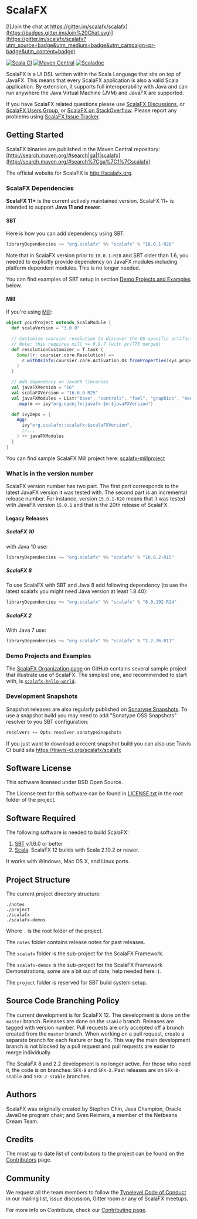 # ScalaFX

[![Join the chat at https://gitter.im/scalafx/scalafx](https://badges.gitter.im/Join%20Chat.svg)](https://gitter.im/scalafx/scalafx?utm_source=badge&utm_medium=badge&utm_campaign=pr-badge&utm_content=badge)

[![Scala CI](https://github.com/scalafx/scalafx/actions/workflows/scala.yml/badge.svg)](https://github.com/scalafx/scalafx/actions/workflows/scala.yml)
[![Maven Central](https://maven-badges.herokuapp.com/maven-central/org.scalafx/scalafx_2.13/badge.svg)](https://maven-badges.herokuapp.com/maven-central/org.scalafx/scalafx_2.13)
[![Scaladoc](https://javadoc.io/badge2/org.scalafx/scalafx_2.13/scaladoc.svg)](https://javadoc.io/doc/org.scalafx/scalafx_2.13)

ScalaFX is a UI DSL written within the Scala Language that sits on top of JavaFX. This means that every ScalaFX
application is also a valid Scala application. By extension, it supports full interoperability with Java and can run
anywhere the Java Virtual Machine (JVM) and JavaFX are supported.

If you have ScalaFX related questions please use [ScalaFX Discussions](https://github.com/scalafx/scalafx/discussions),
or [ScalaFX Users Group](https://groups.google.com/forum/#!forum/scalafx-users),
or [ScalaFX on StackOverflow](https://stackoverflow.com/questions/tagged/scalafx). Please report any problems
using [ScalaFX Issue Tracker](https://github.com/scalafx/scalafx/issues).

## Getting Started

ScalaFX binaries are published in the Maven Central repository:
[http://search.maven.org/#search|ga|1|scalafx](http://search.maven.org/#search%7Cga%7C1%7Cscalafx)

The official website for ScalaFX is http://scalafx.org.

### ScalaFX Dependencies

__ScalaFX 11+__ is the current actively maintained version. ScalaFX 11+ is intended to support __Java 11 and newer__.

#### SBT
Here is how you can add dependency using SBT.

```scala
libraryDependencies += "org.scalafx" %% "scalafx" % "18.0.1-R28"
```

Note that in ScalaFX version prior to `18.0.1-R28` and SBT older than 1.6, you needed to explicitly provide dependency on
JavaFX modules including platform dependent modules. This is no longer needed.

You can find examples of SBT setup in section [Demo Projects and Examples](#demo-projects-and-examples) below.

#### Mill

If you're using [Mill](https://com-lihaoyi.github.io/mill/):

```scala
object yourProject extends ScalaModule {
  def scalaVersion = "3.0.0"

  // Customize coursier resolution to discover the OS-specific artifacts required by JavaFX
  // Note: this requires mill >= 0.9.7 (with pr/775 merged)
  def resolutionCustomizer = T.task {
    Some((r: coursier.core.Resolution) =>
      r.withOsInfo(coursier.core.Activation.Os.fromProperties(sys.props.toMap))
    )
  }

  // Add dependency on JavaFX libraries
  val javaFXVersion = "16"
  val scalaFXVersion = "16.0.0-R25"
  val javaFXModules = List("base", "controls", "fxml", "graphics", "media", "swing", "web")
    .map(m => ivy"org.openjfx:javafx-$m:$javaFXVersion")

  def ivyDeps = {
    Agg(
      ivy"org.scalafx::scalafx:$scalaFXVersion",
      //...
    ) ++ javaFXModules
  }
}
```

You can find sample ScalaFX Mill project here: [scalafx-millproject](https://github.com/rom1dep/scalafx-millproject)

### What is in the version number

ScalaFX version number has two part. The first part corresponds to the latest JavaFX version it was tested with. The
second part is an incremental release number. For instance, version `15.0.1-R20` means that it was tested with JavaFX
version `15.0.1` and that is the 20th release of ScalaFX.

#### Legacy Releases

##### ScalaFX 10

with Java 10 use:
```scala
libraryDependencies += "org.scalafx" %% "scalafx" % "10.0.2-R15"
```

##### ScalaFX 8
To use ScalaFX with SBT and Java 8 add following dependency (to use
the latest scalafx you might need Java version at least 1.8.40):

```scala
libraryDependencies += "org.scalafx" %% "scalafx" % "8.0.192-R14"
```

##### ScalaFX 2

With Java 7 use:

```scala
libraryDependencies += "org.scalafx" %% "scalafx" % "2.2.76-R11"
```


### Demo Projects and Examples

The [ScalaFX Organization page](https://github.com/scalafx) on GitHub contains several sample
project that illustrate use of ScalaFX.
The simplest one, and recommended to start with, is [`scalafx-hello-world`](https://github.com/scalafx/scalafx-hello-world).

### Development Snapshots

Snapshot releases are also regularly published on [Sonatype Snapshots](https://oss.sonatype.org/content/repositories/snapshots/org/scalafx/). To use a snapshot
build you may need to add "Sonatype OSS Snapshots" resolver to you SBT
configuration:

```scala
resolvers += Opts.resolver.sonatypeSnapshots
```

If you just want to download a recent snapshot build you can also use Travis CI build site
https://travis-ci.org/scalafx/scalafx


## Software License

This software licensed under BSD Open Source.

The License text for this software can be found in [LICENSE.txt](LICENSE.txt) in the root
folder of the project.


## Software Required

The following software is needed to build ScalaFX:

  1. [SBT](http://www.scala-sbt.org/) v.1.6.0 or better
  2. [Scala](http://www.scala.org/). ScalaFX 12 builds with Scala 2.10.2 or newer.

It works with Windows, Mac OS X, and Linux ports.


## Project Structure

The current project directory structure:

    ./notes
    ./project
    ./scalafx
    ./scalafx-demos

Where `.` is the root folder of the project.

The `notes` folder contains release notes for past releases.

The `scalafx` folder is the sub-project for the ScalaFX Framework.

The `scalafx-demos` is the sub-project for the ScalaFX Framework Demonstrations, some are a bit out of date, help needed here :).

The `project` folder is reserved for SBT build system setup.


## Source Code Branching Policy

The current development is for ScalaFX 12.
The development is done on the `master` branch.
Releases are done on the `stable` branch.
Releases are tagged with version number.
Pull requests are only accepted off a brunch created from the `master` branch.
When working on a pull request, create a separate branch for each feature or bug fix.
This way the main development branch is not blocked by a pull request and pull requests are easier to merge individually.

The ScalaFX 8 and 2.2 development is no longer active.
For those who need it, the code is on branches: `SFX-8` and  `SFX-2`. 
Past releases are on `SFX-8-stable` and `SFX-2-stable` branches.


## Authors

ScalaFX was originally created by Stephen Chin, Java Champion, Oracle JavaOne
program chair; and Sven Reimers, a member of the Netbeans Dream Team.


## Credits

The most up to date list of contributors to the project can be found on the [Contributors](https://github.com/scalafx/scalafx/graphs/contributors) page.


## Community
We request all the team members to follow the [Typelevel Code of Conduct](http://typelevel.org/conduct.html) in our mailing list, issue discussion, Gitter room or any of ScalaFX meetups.

For more info on Contribute, check our [Contributing page](http://http://www.scalafx.org/docs/contributing/).

